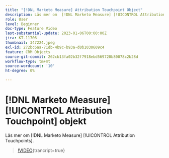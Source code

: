 ```yaml
---
title: "[!DNL Marketo Measure] Attribution Touchpoint Object"
description: Läs mer om  [!DNL Marketo Measure] [!UICONTROL Attribution Touchpoints].
role: User
level: Beginner
doc-type: Feature Video
last-substantial-update: 2023-01-06T00:00:00Z
jira: KT-11706
thumbnail: 347224.jpeg
exl-id: 272bc6aa-71db-4b9c-b93a-d0b1030609c4
feature: CRM Objects
source-git-commit: 262cb13fa02b32f7918ebd569720b80078c2b28d
workflow-type: tm+mt
source-wordcount: '10'
ht-degree: 0%

---
```


# [!DNL Marketo Measure] [!UICONTROL Attribution Touchpoint] objekt

Läs mer om [!DNL Marketo Measure] [!UICONTROL Attribution Touchpoints].

>[!VIDEO](https://video.tv.adobe.com/v/347224/?learn=on){trancript=true}
